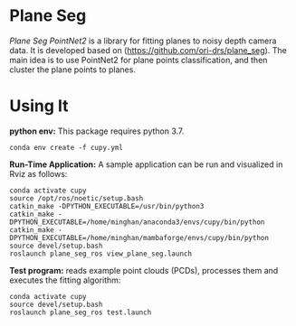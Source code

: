 # Plane Seg
*Plane Seg PointNet2* is a library for fitting planes to noisy depth camera data. It is developed based on (https://github.com/ori-drs/plane_seg). The main idea is to use PointNet2 for plane points classification, and then cluster the plane points to planes. 

# Using It
**python env:** This package requires python 3.7.
```
conda env create -f cupy.yml
```

**Run-Time Application:** A sample application can be run and visualized in Rviz as follows:

```
conda activate cupy
source /opt/ros/noetic/setup.bash
catkin_make -DPYTHON_EXECUTABLE=/usr/bin/python3
catkin_make -DPYTHON_EXECUTABLE=/home/minghan/anaconda3/envs/cupy/bin/python
catkin_make -DPYTHON_EXECUTABLE=/home/minghan/mambaforge/envs/cupy/bin/python
source devel/setup.bash 
roslaunch plane_seg_ros view_plane_seg.launch
```

**Test program:** reads example point clouds (PCDs), processes them and executes the fitting algorithm:

```
conda activate cupy
source devel/setup.bash 
roslaunch plane_seg_ros test.launch
```

